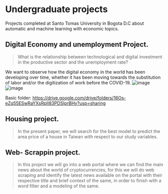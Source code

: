 # Undergraduate projects
Projects completed at Santo Tomas University in Bogota D.C about automatic and machine learning with economic topics.

## Digital Economy and unemployment Project.

> What is the relationship between technological and digital investment in the productive sector and the unemployment rate?

We want to observe how the digital economy in the world has been developing over time, whether it has been moving towards the substitution of labor and/or the digitization of work before the COVID-19.
![image](https://github.com/user-attachments/assets/8020ef00-659d-4bbe-b6b5-1dd025e3e804)
![image](https://github.com/user-attachments/assets/cc8cdce4-74f8-49b7-9e8c-e7420f30fdb5)



Basic folder:
https://drive.google.com/drive/folders/16Os-eZq55ESwRaYXsRplI83PDSlprBHy?usp=sharing

## Housing project.

> In the present paper, we will search for the best model to predict the area price of a house in Taiwan with respect to our study variables.

## Web- Scrappin project.

> In this project we will go into a web portal where we can find the main news about the world of cryptocurrencies, for this we will do web scraping and identify the latest news available on the portal with their respective title and brief context of the same, in order to finish with a word filter and a modeling of the same.
